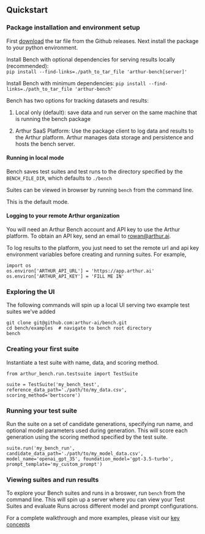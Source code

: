## Quickstart
### Package installation and environment setup
First [download](https://github.com/arthur-ai/bench/releases) the tar file from the Github releases. Next install the package to your python environment.

Install Bench with optional dependencies for serving results locally (recommended):  
`pip install --find-links=./path_to_tar_file 'arthur-bench[server]'`

Install Bench with minimum dependencies:
`pip install --find-links=./path_to_tar_file 'arthur-bench'`

Bench has two options for tracking datasets and results:

1) Local only (default): save data and run server on the same machine that is running the bench package

2) Arthur SaaS Platform: Use the package client to log data and results to the Arthur platform. Arthur manages data storage and persistence and hosts the bench server.

#### Running in local mode

Bench saves test suites and test runs to the directory specified by the `BENCH_FILE_DIR`, which defaults to `./bench`

Suites can be viewed in browser by running `bench` from the command line.

This is the default mode.

#### Logging to your remote Arthur organization

You will need an Arthur Bench account and API key to use the Arthur platform. To obtain an API key, send an email to rowan@arthur.ai.

To log results to the platform, you just need to set the remote url and api key environment variables before creating and running suites. For example,  
```
import os
os.environ['ARTHUR_API_URL'] = 'https://app.arthur.ai'
os.environ['ARTHUR_API_KEY'] = 'FILL ME IN'
```

### Exploring the UI
The following commands will spin up a local UI serving two example test suites we've added

```
git clone git@github.com:arthur-ai/bench.git
cd bench/examples  # navigate to bench root directory
bench
```


### Creating your first suite

Instantiate a test suite with name, data, and scoring method.

```
from arthur_bench.run.testsuite import TestSuite

suite = TestSuite('my_bench_test', reference_data_path='./path/to/my_data.csv', scoring_method='bertscore')
```

### Running your test suite

Run the suite on a set of candidate generations, specifying run name, and optional model parameters used during generation. This will score each generation using the scoring method specified by the test suite.

```
suite.run('my_bench_run', candidate_data_path='./path/to/my_model_data.csv', model_name='openai_gpt_35', foundation_model='gpt-3.5-turbo', prompt_template='my_custom_prompt')
```

### Viewing suites and run results
To explore your Bench suites and runs in a broswer, run `bench` from the command line. This will spin up a server where you can view your Test Suites and evaluate Runs across different model and prompt configurations.


For a complete walkthrough and more examples, please visit our [key concepts](concepts.md)
